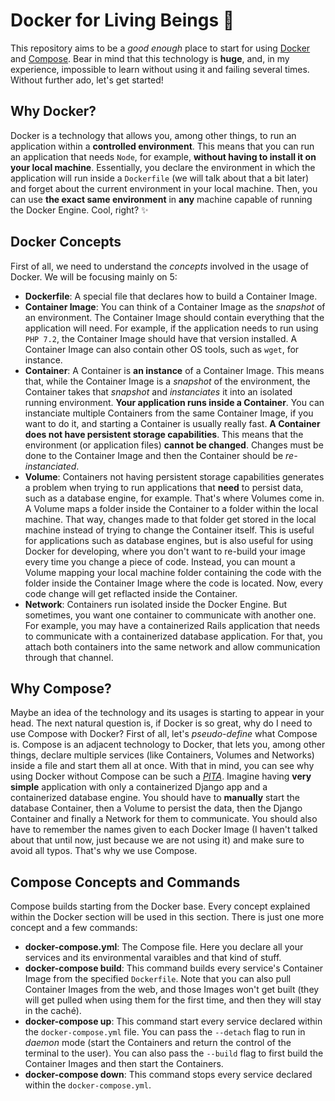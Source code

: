 # Docker for Living Beings 🐳

This repository aims to be a _good enough_ place to start for using [Docker](https://docs.docker.com/) and [Compose](https://docs.docker.com/compose/). Bear in mind that this technology is **huge**, and, in my experience, impossible to learn without using it and failing several times. Without further ado, let's get started!

## Why Docker?

Docker is a technology that allows you, among other things, to run an application within a **controlled environment**. This means that you can run an application that needs `Node`, for example, **without having to install it on your local machine**. Essentially, you declare the environment in which the application will run inside a `Dockerfile` (we will talk about that a bit later) and forget about the current environment in your local machine. Then, you can use **the exact same environment** in **any** machine capable of running the Docker Engine. Cool, right? ✨

## Docker Concepts

First of all, we need to understand the _concepts_ involved in the usage of Docker. We will be focusing mainly on 5:

- **Dockerfile**: A special file that declares how to build a Container Image.
- **Container Image**: You can think of a Container Image as the _snapshot_ of an environment. The Container Image should contain everything that the application will need. For example, if the application needs to run using `PHP 7.2`, the Container Image should have that version installed. A Container Image can also contain other OS tools, such as `wget`, for instance.
- **Container**: A Container is **an instance** of a Container Image. This means that, while the Container Image is a _snapshot_ of the environment, the Container takes that _snapshot_ and _instanciates_ it into an isolated running environment. **Your application runs inside a Container**. You can instanciate multiple Containers from the same Container Image, if you want to do it, and starting a Container is usually really fast. **A Container does not have persistent storage capabilities**. This means that the environment (or application files) **cannot be changed**. Changes must be done to the Container Image and then the Container should be _re-instanciated_.
- **Volume**: Containers not having persistent storage capabilities generates a problem when trying to run applications that **need** to persist data, such as a database engine, for example. That's where Volumes come in. A Volume maps a folder inside the Container to a folder within the local machine. That way, changes made to that folder get stored in the local machine instead of trying to change the Container itself. This is useful for applications such as database engines, but is also useful for using Docker for developing, where you don't want to re-build your image every time you change a piece of code. Instead, you can mount a Volume mapping your local machine folder containing the code with the folder inside the Container Image where the code is located. Now, every code change will get reflacted inside the Container.
- **Network**: Containers run isolated inside the Docker Engine. But sometimes, you want one container to communicate with another one. For example, you may have a containerized Rails application that needs to communicate with a containerized database application. For that, you attach both containers into the same network and allow communication through that channel.

## Why Compose?

Maybe an idea of the technology and its usages is starting to appear in your head. The next natural question is, if Docker is so great, why do I need to use Compose with Docker? First of all, let's _pseudo-define_ what Compose is. Compose is an adjacent technology to Docker, that lets you, among other things, declare multiple services (like Containers, Volumes and Networks) inside a file and start them all at once. With that in mind, you can see why using Docker without Compose can be such a [_PITA_](https://www.urbandictionary.com/define.php?term=pita). Imagine having **very simple** application with only a containerized Django app and a containerized database engine. You should have to **manually** start the database Container, then a Volume to persist the data, then the Django Container and finally a Network for them to communicate. You should also have to remember the names given to each Docker Image (I haven't talked about that until now, just because we are not using it) and make sure to avoid all typos. That's why we use Compose.

## Compose Concepts and Commands

Compose builds starting from the Docker base. Every concept explained within the Docker section will be used in this section. There is just one more concept and a few commands:

- **docker-compose.yml**: The Compose file. Here you declare all your services and its environmental varaibles and that kind of stuff.
- **docker-compose build**: This command builds every service's Container Image from the specified `Dockerfile`. Note that you can also pull Container Images from the web, and those Images won't get built (they will get pulled when using them for the first time, and then they will stay in the caché).
- **docker-compose up**: This command start every service declared within the `docker-compose.yml` file. You can pass the `--detach` flag to run in _daemon_ mode (start the Containers and return the control of the terminal to the user). You can also pass the `--build` flag to first build the Container Images and then start the Containers.
- **docker-compose down**: This command stops every service declared within the `docker-compose.yml`.
